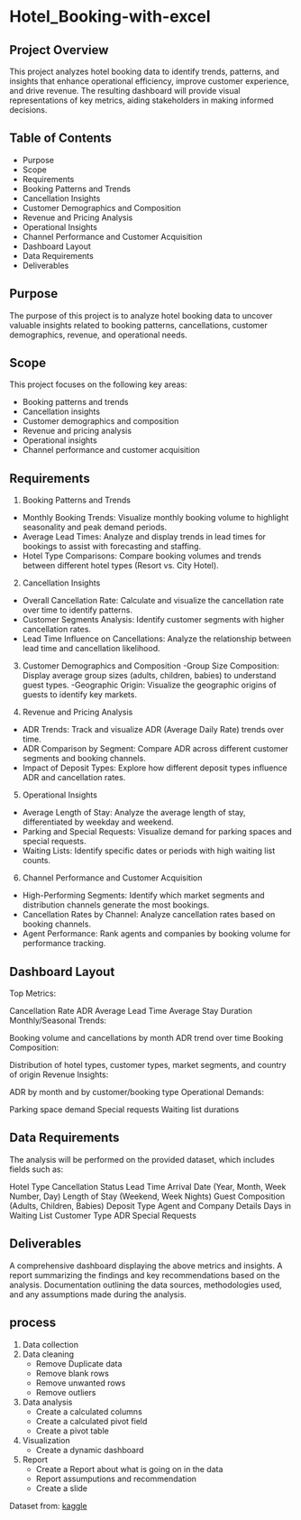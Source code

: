 # Hotel_Booking-with-excel

## Project Overview
This project analyzes hotel booking data to identify trends, patterns, and insights that enhance operational efficiency, improve customer experience, and drive revenue. The resulting dashboard will provide visual representations of key metrics, aiding stakeholders in making informed decisions.

## Table of Contents
- Purpose
- Scope
- Requirements
- Booking Patterns and Trends
- Cancellation Insights
- Customer Demographics and Composition
- Revenue and Pricing Analysis
- Operational Insights
- Channel Performance and Customer Acquisition
- Dashboard Layout
- Data Requirements
- Deliverables

## Purpose
The purpose of this project is to analyze hotel booking data to uncover valuable insights related to booking patterns, cancellations, customer demographics, revenue, and operational needs.

## Scope
This project focuses on the following key areas:

- Booking patterns and trends
- Cancellation insights
- Customer demographics and composition
- Revenue and pricing analysis
- Operational insights
- Channel performance and customer acquisition

## Requirements
1. Booking Patterns and Trends
- Monthly Booking Trends: Visualize monthly booking volume to highlight seasonality and peak demand periods.
- Average Lead Times: Analyze and display trends in lead times for bookings to assist with forecasting and staffing.
- Hotel Type Comparisons: Compare booking volumes and trends between different hotel types (Resort vs. City Hotel).
  
2. Cancellation Insights
- Overall Cancellation Rate: Calculate and visualize the cancellation rate over time to identify patterns.
- Customer Segments Analysis: Identify customer segments with higher cancellation rates.
- Lead Time Influence on Cancellations: Analyze the relationship between lead time and cancellation likelihood.
  
3. Customer Demographics and Composition
-Group Size Composition: Display average group sizes (adults, children, babies) to understand guest types.
-Geographic Origin: Visualize the geographic origins of guests to identify key markets.

4. Revenue and Pricing Analysis
- ADR Trends: Track and visualize ADR (Average Daily Rate) trends over time.
- ADR Comparison by Segment: Compare ADR across different customer segments and booking channels.
- Impact of Deposit Types: Explore how different deposit types influence ADR and cancellation rates.
  
5. Operational Insights
- Average Length of Stay: Analyze the average length of stay, differentiated by weekday and weekend.
- Parking and Special Requests: Visualize demand for parking spaces and special requests.
- Waiting Lists: Identify specific dates or periods with high waiting list counts.
  
6. Channel Performance and Customer Acquisition
- High-Performing Segments: Identify which market segments and distribution channels generate the most bookings.
- Cancellation Rates by Channel: Analyze cancellation rates based on booking channels.
- Agent Performance: Rank agents and companies by booking volume for performance tracking.

  
 ##  Dashboard Layout
Top Metrics:

Cancellation Rate
ADR
Average Lead Time
Average Stay Duration
Monthly/Seasonal Trends:

Booking volume and cancellations by month
ADR trend over time
Booking Composition:

Distribution of hotel types, customer types, market segments, and country of origin
Revenue Insights:

ADR by month and by customer/booking type
Operational Demands:

Parking space demand
Special requests
Waiting list durations

## Data Requirements
The analysis will be performed on the provided dataset, which includes fields such as:

Hotel Type
Cancellation Status
Lead Time
Arrival Date (Year, Month, Week Number, Day)
Length of Stay (Weekend, Week Nights)
Guest Composition (Adults, Children, Babies)
Deposit Type
Agent and Company Details
Days in Waiting List
Customer Type
ADR
Special Requests

## Deliverables
A comprehensive dashboard displaying the above metrics and insights.
A report summarizing the findings and key recommendations based on the analysis.
Documentation outlining the data sources, methodologies used, and any assumptions made during the analysis.

## process
1. Data collection
2. Data cleaning
   - Remove Duplicate data
   - Remove blank rows
   - Remove unwanted rows
   - Remove outliers
  3. Data analysis
     - Create a calculated columns
     - Create a calculated pivot field
     - Create a pivot table
  4. Visualization
     - Create a dynamic dashboard
  5. Report
     - Create a Report about what is going on in the data
     - Report assumputions and recommendation
     - Create a slide 

Dataset from: [kaggle](https://www.kaggle.com/datasets/jessemostipak/hotel-booking-demand)
